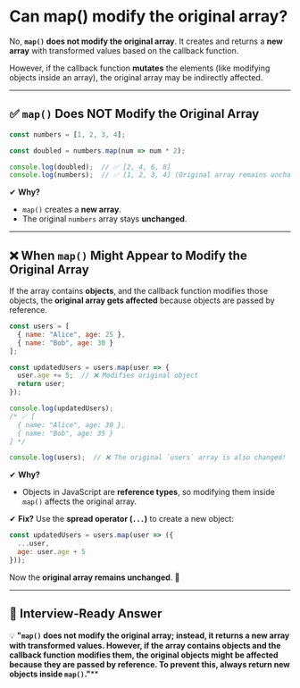 # Can map() modify the original array?

No, **`map()` does not modify the original array**. It creates and returns a **new array** with transformed values based on the callback function.  

However, if the callback function **mutates** the elements (like modifying objects inside an array), the original array may be indirectly affected.  

---

## **✅ `map()` Does NOT Modify the Original Array**
```javascript
const numbers = [1, 2, 3, 4];

const doubled = numbers.map(num => num * 2);

console.log(doubled);  // ✅ [2, 4, 6, 8]
console.log(numbers);  // ✅ [1, 2, 3, 4] (Original array remains unchanged)
```
✔ **Why?**  
- `map()` creates a **new array**.  
- The original `numbers` array stays **unchanged**.  

---

## **❌ When `map()` Might Appear to Modify the Original Array**
If the array contains **objects**, and the callback function modifies those objects, the **original array gets affected** because objects are passed by reference.  

```javascript
const users = [
  { name: "Alice", age: 25 },
  { name: "Bob", age: 30 }
];

const updatedUsers = users.map(user => {
  user.age += 5;  // ❌ Modifies original object
  return user;
});

console.log(updatedUsers);
/* ✅ [
  { name: "Alice", age: 30 },
  { name: "Bob", age: 35 }
] */

console.log(users);  // ❌ The original `users` array is also changed!
```
✔ **Why?**  
- Objects in JavaScript are **reference types**, so modifying them inside `map()` affects the original array.  

✔ **Fix?** Use the **spread operator (`...`)** to create a new object:  
```javascript
const updatedUsers = users.map(user => ({
  ...user,
  age: user.age + 5
}));
```
Now the **original array remains unchanged**. 🚀  

---

## **📌 Interview-Ready Answer**
💡 **"`map()` does not modify the original array; instead, it returns a new array with transformed values. However, if the array contains objects and the callback function modifies them, the original objects might be affected because they are passed by reference. To prevent this, always return new objects inside `map()`."****  
